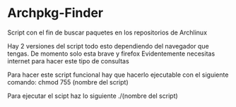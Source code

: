# Archpkg-Finder
Script con el fin de buscar paquetes en los repositorios de Archlinux

Hay 2 versiones del script todo esto dependiendo del navegador que tengas. De momento solo esta brave y firefox
Evidentemente necesitas internet para hacer este tipo de consultas

Para hacer este script funcional hay que hacerlo ejecutable con el siguiente comando:
chmod 755 (nombre del script)

Para ejecutar el scipt haz lo siguiente
./(nombre del script)
